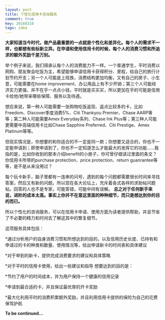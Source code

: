 ```yaml
---
layout: post
title: 个性化信用卡咨询服务
comment: true
key: 20160310
tags: idea
---
```


**大家知道当今时代，做产品最重要的一点就是个性化和差异化。每个人的需求不一样，也都想有些标新立异。在申请和使用信用卡的时候，每个人的消费习惯和所追求的额外奖励千差万别。**

举个例子来说，我们得承认每个人的消费能力不一样。一个普通学生，平时消费以网购、朋友聚会吃饭为主，希望能够申请信用卡获得积分、里程，给自己的旅行计划节约开支；另一个人可能是上班族，消费结构更加均衡，又有自己的房子、小生意，可能需要在home improvement、办公用品上有不少开销；第三个人可能经济实力更强，并不在乎一点点小钱，平时就是买买买，所以更加在乎的可能是信用卡给他/她带来哪些保障、服务以及待遇。

想应来说，第一种人可能需要一张购物吃饭返现、返点比较多的卡，比如Freedom、Discover季度消费5%、Citi Thankyou Premier、Chase AARP等等；第二种人可能需要Amex Everyday系列、Chase Ink Plus等；第三种人可能更需要中高端信用卡比如Chase Sapphire Preferred、Citi Prestige、Amex Platinum等等。

但现实情况是，你想要的和你适合的不一定是同一款；你想要又适合的，你也不一定能申请到；即使申请到了，你也不一定知道怎么才能最大的发挥它的功能……我指的是，比如你收到的那本介绍benefit的小册子，你可曾仔细读过里面的条文？你信用卡所带的purchase protection、price protection、return guanrantee等等，是不是从来没用过？

每个玩卡新手，脑子里都有一连串的问号，遇到的每个问题都需要很长时间来寻找答案，然后又有新的问题。所以现在各大论坛上，充斥着各式各样的求助帖问题帖。回答的人也不是专家，可能答错，可能中间有误解。
**总之对于任何新手来说，进阶的成本太高。事实上你并不在意这里面的种种细节，而只是想达到你的目的而已。**

所以个性化的咨询服务，可以在信用卡申请、使用方面为读者提供帮助，并且节省了不必要的精力和时间去了解这其中的繁复细节。

这项服务具体包括：

*通过分析用户的自身消费习惯和所想达到的目的，以及信用历史长度、已持有和申请过的卡的种类和数量、使用情况等，给出申请新卡的时间表和具体建议

	
*对于申到的新卡，提供完成消费要求的建议和具体策略

	
*对于平时的信用卡使用，给出一些建议和指导
想要达到的目的是：

*节约了用户的时间成本，并为用户保持一个健康的信用记录

	
*申请到最合适的卡，并且保证最优厚的开卡奖励

	
*最大化利用平时的消费积累额外奖励，并且利用信用卡提供的保险为自己的花费保驾护航

**To be continued...**
